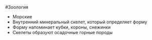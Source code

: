 #Зоология 
- Морские
- Внутренний минеральный скелет, который определяет форму
- Форму напоминает кубки, короны, снежинки
- Скелеты образуют осадочные горные породы